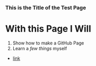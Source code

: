 ### This is the Title of the Test Page
# With this Page I Will
1. Show how to make a GitHub Page
2. Learn a _few things_ myself
- [link](www.tibert.net)
